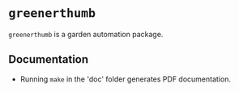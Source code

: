 # `greenerthumb`

`greenerthumb` is a garden automation package.

## Documentation

* Running `make` in the 'doc' folder generates PDF documentation.
